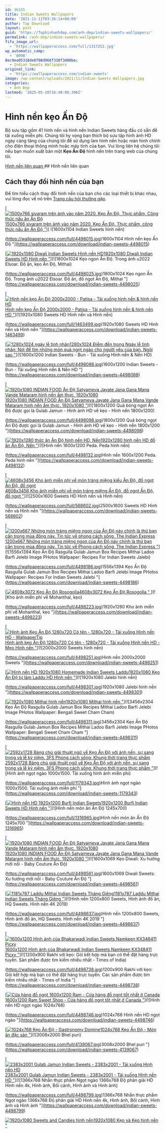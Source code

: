 ```yaml
---
id: 36155
title: Indian Sweets Wallpapers
date: '2021-11-11T03:36:14+00:00'
author: Top Download
layout: post
guid: 'https://Tophinhanhdep.com/anh-dep/indian-sweets-wallpapers/'
permalink: /anh-dep/indian-sweets-wallpapers/
fifu_image_url:
  - 'https://wallpaperaccess.com/full/1317252.jpg'
wp_automatic_camp:
  - '8098'
8ec9ea05318de8f08d966f310f3d80be:
  - Indian Sweets Wallpapers
original_link:
  - 'https://wallpaperaccess.com/indian-sweets'
image: /wp-content/uploads/2021/11/Indian-Sweets-Wallpapers.jpg
categories:
  - Ảnh Đẹp
lastmod: '2025-05-20T16:48:08.396Z'
---
```

# Hình nền kẹo Ấn Độ

Bộ sưu tập gồm 41 hình nền và hình nền Indian Sweets hàng đầu có sẵn để tải xuống miễn phí. Chúng tôi hy vọng bạn thích bộ sưu tập hình ảnh HD ngày càng tăng của chúng tôi để sử dụng làm hình nền hoặc màn hình chính cho điện thoại thông minh hoặc máy tính của bạn. Vui lòng liên hệ chúng tôi nếu bạn muốn xuất bản một **Kẹo Ấn Độ** hình nền trên trang web của chúng tôi.

[Hình nền liên quan ](#related) ## Hình nền liên quan

## Cách thay đổi hình nền của bạn

Để tìm hiểu cách thay đổi hình nền của bạn cho các loại thiết bị khác nhau, vui lòng đọc về nó trên [Trang câu hỏi thường gặp](https://tophinhanhdep.com/faq/).

  
[[![1500x766 sivaram trên ảnh vào năm 2020. Kẹo Ấn Độ, Thực phẩm, Công thức nấu ăn Ấn Độ](https://wallpaperaccess.com/full/1317252.jpg)1500x766 sivaram trên ảnh vào năm 2020. Kẹo Ấn Độ, Thực phẩm, công thức nấu ăn Ấn Độ "](https://wallpaperaccess.com/download/indian-sweets-1317252)]( ![1600x1104 Indian Sweets hình nền)

(https://wallpaperaccess.com/full/4498015.jpg)1600x1104 Hình nền kẹo Ấn Độ "](https://wallpaperaccess.com/download/indian-sweets-4498015)

[[![1920x1080 Diwali Indian Sweets Hình nền HD](https://wallpaperaccess.com/full/4498016.jpg)1920x1080 Diwali Indian Sweets HD Hình nền "](https://wallpaperaccess.com/download/indian-sweets-4498016)](![1800x1024 Kẹo ngon Ấn Độ.  Trong ảnh  u2022 Elsoar.  Đồ ăn, kẹo Ấn Độ, Mithai)

(https://wallpaperaccess.com/full/4498025.jpg)1800x1024 Kẹo ngon Ấn Độ. Trong ảnh u2022 Elsoar. Đồ ăn, đồ ngọt Ấn Độ, Mithai "](https://wallpaperaccess.com/download/indian-sweets-4498025)

[[![Hình nền kẹo Ấn Độ 2000x2000 - Patisa - Tải xuống hình nền & hình nền HD](https://wallpaperaccess.com/full/4498027.jpg)Hình nền kẹo Ấn Độ 2000x2000 - Patisa - Tải xuống hình nền &amp; hình nền HD "](https://wallpaperaccess.com/download/indian-sweets-4498027)](![1920x1080 Sweets HD Hình nền và Hình nền)

(https://wallpaperaccess.com/full/1463499.jpg)1920x1080 Sweets HD Hình nền và Hình nền "](https://wallpaperaccess.com/download/indian-sweets-1463499)

[[![1280x1024 ngày lễ tình nhân](https://wallpaperaccess.com/full/4498040.jpg)1280x1024 Điểm đến trong Ngày lễ tình nhân: Nơi để tìm những món quà ngọt ngào cho người yêu của bạn. Ngôi sao "](https://wallpaperaccess.com/download/indian-sweets-4498040)](![1600x1200 Indian Sweets - Bun - Tải xuống Hình nền & Nền HD)

(https://wallpaperaccess.com/full/4498088.jpg)1600x1200 Indian Sweets - Bun - Tải xuống Hình nền &amp; Nền HD "](https://wallpaperaccess.com/download/indian-sweets-4498088)

[[![1920x1080 INDIAN FOOD Ấn Độ Satyameva Jayate Jana Gana Mana Vande Mataram hình nền ẩm thực.  1920x1080](https://wallpaperaccess.com/full/4498091.jpg)1920x1080 INDIAN FOOD Ấn Độ Satyameva Jayate Jana Gana Mana Vande Mataram hình nền ẩm thực. 1920x1080 "](https://wallpaperaccess.com/download/indian-sweets-4498091)](![1800x1200 Quả bóng ngọt Ấn Độ được gọi là Gulab Jamun - Hình ảnh HD về kẹo - Hình nền 1800x1200)

(https://wallpaperaccess.com/full/4498098.jpg)1800x1200 Quả bóng ngọt Ấn Độ được gọi là Gulab Jamun - Hình ảnh HD về kẹo - Hình nền 1800x1200 "](https://wallpaperaccess.com/download/indian-sweets-4498098)

[[![1920x1280 thức ăn Ấn Độ hình nền HD, Nền](https://wallpaperaccess.com/full/4498104.jpg)1920x1280 hình nền HD đồ ăn Ấn Độ, Nền "](https://wallpaperaccess.com/download/indian-sweets-4498104)](![Hình nền 1600x1200 Peda.  Peda hình nền)

(https://wallpaperaccess.com/full/4498132.jpg)Hình nền 1600x1200 Peda. Peda hình nền "](https://wallpaperaccess.com/download/indian-sweets-4498132)

[[![4608x3456 Kho ảnh miễn phí về món tráng miệng kiểu Ấn Độ, đồ ngọt Ấn Độ, đồ ngọt](https://wallpaperaccess.com/full/4498137.jpg)4608x3456 Kho ảnh miễn phí về món tráng miệng Ấn Độ, đồ ngọt Ấn Độ, đồ ngọt "](https://wallpaperaccess.com/download/indian-sweets-4498137)](![2500x1600 Sweets HD Hình nền và Hình nền)

(https://wallpaperaccess.com/full/568602.jpg)2500x1600 Sweets HD Hình nền và Hình nền "](https://wallpaperaccess.com/download/indian-sweets-568602)

[[![1200x667 Những món tráng miệng ngon của Ấn Độ này chính là thứ bạn cần trong mùa đông này.  Tin tức về phong cách sống, The Indian Express](https://wallpaperaccess.com/full/4498173.jpg)1200x667 Những món tráng miệng ngon của Ấn Độ này chính là thứ bạn cần trong mùa đông này. Tin tức về Phong cách sống, The Indian Express "](https://wallpaperaccess.com/download/indian-sweets-4498173)](![1556x1394 Kẹo Ấn Độ Rasgulla Gulab Jamun Box Recipes Mithai Ladoo Barfi Jelebi Image PHotos Wallpaper: Recipes For Indian Sweets Jalebi)

(https://wallpaperaccess.com/full/4498186.jpg)1556x1394 Kẹo Ấn Độ Rasgulla Gulab Jamun Box Recipes Mithai Ladoo Barfi Jelebi Image PHotos Wallpaper: Recipes For Indian Sweets Jalebi "](https://wallpaperaccess.com/download/indian-sweets-4498186)

[[![4608x3072 Kẹo Ấn Độ Rosogolla](https://wallpaperaccess.com/full/4498201.jpg)4608x3072 Kẹo Ấn Độ Rosogolla " ](https://wallpaperaccess.com/download/indian-sweets-4498201)](![Kho ảnh miễn phí về Mohanthal, kẹo)

(https://wallpaperaccess.com/full/4498223.jpg)1920x1280 Kho ảnh miễn phí về Mohanthal, kẹo "](https://wallpaperaccess.com/download/indian-sweets-4498223)

[[![Hình ảnh Kẹo Ấn Độ 1280x720 Có tên - 1280x720 - Tải xuống Hình nền HD - WallpaperTip](https://wallpaperaccess.com/full/4498231.jpg)Hình ảnh kẹo Ấn Độ 1280x720 Có tên - 1280x720 - Tải xuống Hình nền HD - Mẹo Hình nền "](https://wallpaperaccess.com/download/indian-sweets-4498231)](![2000x2000 Sweets hình nền)

(https://wallpaperaccess.com/full/4498251.jpg)Hình nền 2000x2000 Sweets "](https://wallpaperaccess.com/download/indian-sweets-4498251)

[[![Hình nền HD 1920x1080 Homemade Indian Sweets Laddu](https://wallpaperaccess.com/full/4498284.jpg)1920x1080 Kẹo Ấn Độ tự làm Laddu HD Hình nền "](https://wallpaperaccess.com/download/indian-sweets-4498284)](![1920x1080 Jalebi hình nền)

(https://wallpaperaccess.com/full/4498301.jpg)1920x1080 Jalebi hình nền "](https://wallpaperaccess.com/download/indian-sweets-4498301)

[[![1920x1080 Mithai hình nền](https://wallpaperaccess.com/full/4498308.jpg)1920x1080 Mithai hình nền "](https://wallpaperaccess.com/download/indian-sweets-4498308)](![3456x2304 Kẹo Ấn Độ Rasgulla Gulab Jamun Box Recipes Mithai Ladoo Barfi Jelebi Image PHotos Wallpaper: Bengali Sweet Cham Cham)

(https://wallpaperaccess.com/full/4498311.jpg)3456x2304 Kẹo Ấn Độ Rasgulla Gulab Jamun Box Recipes Mithai Ladoo Barfi Jelebi Image PHotos Wallpaper: Bengali Sweet Cham Cham "](https://wallpaperaccess.com/download/indian-sweets-4498311)

[[![2592x1728 Bảng chú giải thuật ngữ về Kẹo Ấn Độ với ánh nến, sự sang trọng và lễ kỷ niệm.  3FS Phong cách sống: Khung thời trang thực phẩm](https://wallpaperaccess.com/full/4498386.jpg)2592x1728 Bảng chú giải thuật ngữ về Kẹo Ấn Độ với ánh nến, sự sang trọng và lễ kỷ niệm. 3FS Phong cách sống: Khung thời trang thực phẩm "](https://wallpaperaccess.com/download/indian-sweets-4498386)](![Hình ảnh ngọt ngào 1000x1500.  Tải xuống hình ảnh miễn phí)

(https://wallpaperaccess.com/full/1179343.jpg)Hình ảnh ngọt ngào 1000x1500. Tải xuống ảnh miễn phí "](https://wallpaperaccess.com/download/indian-sweets-1179343)

[[![Hình nền HD 1920x1200 Burfi Indian Sweets](https://wallpaperaccess.com/full/4498512.jpg)1920x1200 Burfi Indian Sweets HD Hình nền "](https://wallpaperaccess.com/download/indian-sweets-4498512)](![Hình nền món ăn Ấn Độ 1245x700)

(https://wallpaperaccess.com/full/1316965.jpg)Hình nền món ăn Ấn Độ 1245x700 "](https://wallpaperaccess.com/download/indian-sweets-1316965)

[[![1920x1080 INDIAN FOOD Ấn Độ Satyameva Jayate Jana Gana Mana Vande Mataram hình nền ẩm thực.  1920x1080](https://wallpaperaccess.com/full/4498546.jpg)1920x1080 INDIAN FOOD Ấn Độ Satyameva Jayate Jana Gana Mana Vande Mataram hình nền ẩm thực. 1920x1080 "](https://wallpaperaccess.com/download/indian-sweets-4498546)](![1600x1069 Kẹo Diwali: Xu hướng mới nổi - Baby Couture Ấn Độ)

(https://wallpaperaccess.com/full/4498561.jpg)1600x1069 Diwali Sweets: Xu hướng mới nổi - Baby Couture Ấn Độ "](https://wallpaperaccess.com/download/indian-sweets-4498561)

[[![1181x787 Laddu Mithai Indian Sweets Tháng Giêng](https://wallpaperaccess.com/full/4498634.jpg)1181x787 Laddu Mithai Indian Sweets Tháng Giêng "](https://wallpaperaccess.com/download/indian-sweets-4498634)](![Hình nền 1200x800 Sweets, Hình ảnh đồ ăn, HQ Sweets.  Hình nền 4K 2019)

(https://wallpaperaccess.com/full/4498637.jpg)Hình nền 1200x800 Sweets, Hình ảnh đồ ăn, HQ Sweets. Hình nền 4K 2019 "](https://wallpaperaccess.com/download/indian-sweets-4498637)

[[![1600x1200 Hình ảnh của Bhakarwadi Indian Sweets Namkeen KX348411 Picxy](https://wallpaperaccess.com/full/4498708.jpg)1600x1200 Hình ảnh của Bhakarwadi Indian Sweets Namkeen KX348411 Picxy "](https://wallpaperaccess.com/download/indian-sweets-4498708)](![1200x900 Rakhi với kẹo: Gói kết hợp mà bạn có thể đặt hàng trực tuyến.  Sản phẩm được tìm kiếm nhiều nhất - Times of India)

(https://wallpaperaccess.com/full/4498738.jpg)1200x900 Rakhi với kẹo: Gói kết hợp mà bạn có thể đặt hàng trực tuyến. Các sản phẩm được tìm kiếm nhiều nhất - Times of India "](https://wallpaperaccess.com/download/indian-sweets-4498738)

[[![Cửa hàng đồ ngọt 1600x1200 Ram - Cửa hàng đồ ngọt tốt nhất ở Canada](https://wallpaperaccess.com/full/2975586.jpg)1600x1200 Ram Sweet Shop - Cửa hàng đồ ngọt tốt nhất ở Canada "](https://wallpaperaccess.com/download/indian-sweets-2975586)](![Hình nền HD ngọt ngào 1024x768)

(https://wallpaperaccess.com/full/4498746.jpg)1024x768 Hình nền HD ngọt ngào "](https://wallpaperaccess.com/download/indian-sweets-4498746)

[[![1024x768 Kẹo Ấn Độ - Gastronomy Domine](https://wallpaperaccess.com/full/4498765.jpg)1024x768 Kẹo Ấn Độ - Món ăn đặc sản "](https://wallpaperaccess.com/download/indian-sweets-4498765)](![3008x2000 Bhel puri)

(https://wallpaperaccess.com/full/4139067.jpg)3008x2000 Bhel puri "](https://wallpaperaccess.com/download/indian-sweets-4139067)

[[![2383x2001 Gulab Jamun Indian Sweets - 2383x2001 - Tải xuống Hình nền HD](https://wallpaperaccess.com/full/4498785.jpg)2383x2001 Gulab Jamun Indian Sweets - 2383x2001 - Tải xuống Hình nền HD "](https://wallpaperaccess.com/download/indian-sweets-4498785)](![1366x768 Nhẫn thực phẩm Ngọt ngào 1366x768 Độ phân giải HD Hình nền 4k, Hình ảnh, Bối cảnh, Hình ảnh và Hình ảnh)

(https://wallpaperaccess.com/full/4498799.jpg)1366x768 Nhẫn thực phẩm Ngọt ngào 1366x768 Độ phân giải HD Hình nền 4k, Hình ảnh, Bối cảnh, Hình ảnh và Hình ảnh "](https://wallpaperaccess.com/download/indian-sweets-4498799)

[![1920x1080 Sweets and Candies hình nền](https://wallpaperaccess.com/full/4498808.jpg)1920x1080 Kẹo và Kẹo hình nền "](https://wallpaperaccess.com/download/indian-sweets-4498808)
